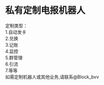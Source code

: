 # 私有定制电报机器人
定制类型：  
  1.自动发卡  
  2.兑换  
  3.记账  
  4.监控  
  5.群管理  
  6.引流  
  7.等等  
如需定制机器人或其他业务,请联系@Block_bvv
